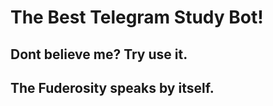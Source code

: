 # The Best Telegram Study Bot!

## Dont believe me? Try use it.


## The Fuderosity speaks by itself.